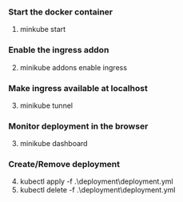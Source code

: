 ### Start the docker container
1. minkube start
### Enable the ingress addon 
2. minikube addons enable ingress
### Make ingress available at localhost
3. minikube tunnel
### Monitor deployment in the browser
3. minikube dashboard 
### Create/Remove deployment
4. kubectl apply -f .\deployment\deployment.yml
5. kubectl delete -f .\deployment\deployment.yml
